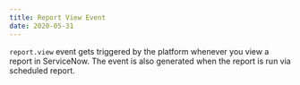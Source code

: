 ```yaml
---
title: Report View Event
date: 2020-05-31
---
```


`report.view` event gets triggered by the platform whenever you view a report in ServiceNow. The event is also generated when the report is run via scheduled report.